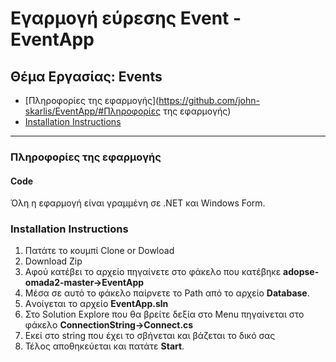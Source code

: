 # Εγαρμογή εύρεσης Event - EventApp

## Θέμα Εργασίας: Εvents
  * [Πληροφορίες της εφαρμογής](https://github.com/john-skarlis/EventApp/#Πληροφορίες της εφαρμογής)
  * [Installation Instructions](https://github.com/john-skarlis/EventApp/#installation-instructions)
  
 ---
### Πληροφορίες της εφαρμογής
 #### Code
 Όλη η εφαρμογή είναι γραμμένη σε .NET και Windows Form.


### Installation Instructions
1. Πατάτε το κουμπί Clone or Dowload
2. Download Zip
3. Aφού κατέβει το αρχείο πηγαίνετε στο φάκελο που κατέβηκε **adopse-omada2-master->EventApp**
4. Μέσα σε αυτό το φάκελο παίρνετε το Path από το αρχείο **Database**.
5. Aνοίγεται το αρχείο **EventApp.sln**
6. Στο Solution Explore που θα βρείτε δεξία στο Menu πηγαίνεται στο φάκελο **ConnectionString->Connect.cs**
7. Εκεί στο string που έχει το σβήνεται και βάζεται το δικό σας
8. Τέλος αποθηκεύεται και πατάτε **Start**.
